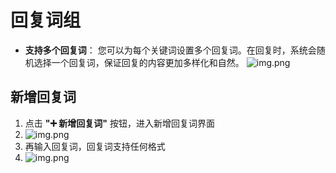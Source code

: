 # 回复词组

- **支持多个回复词**：
  您可以为每个关键词设置多个回复词。在回复时，系统会随机选择一个回复词，保证回复的内容更加多样化和自然。
![img.png](/bot_auto_reply/reply_group.png)

## 新增回复词

1. 点击 **"➕ 新增回复词"** 按钮，进入新增回复词界面
2. ![img.png](/bot_auto_reply/add_reply.png)
3. 再输入回复词，回复词支持任何格式
4. ![img.png](/bot_auto_reply/add_repky_success.png)
